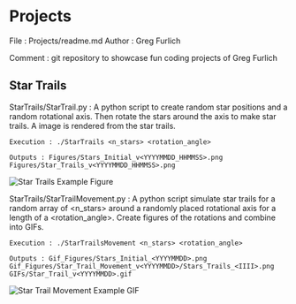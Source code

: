 # Projects

File : Projects/readme.md
Author : Greg Furlich

Comment : git repository to showcase fun coding projects of Greg Furlich

## Star Trails

StarTrails/StarTrail.py : A python script to create random star positions and a random rotational axis. Then rotate the stars around the axis to make star trails. A image is rendered from the star trails.

	Execution : ./StarTrails <n_stars> <rotation_angle>

	Outputs : Figures/Stars_Initial_v<YYYYMMDD_HHMMSS>.png
	Figures/Star_Trails_v<YYYYMMDD_HHMMSS>.png

![Star Trails Example Figure](https://github.com/gfurlich/Projects/blob/master/StarTrails/Figures/Star_Trails_example.png)

StarTrails/StarTrailMovement.py : A python script simulate star trails for a random array of <n_stars> around a randomly placed rotational axis for a length of a <rotation_angle>. Create figures of the rotations and combine into GIFs.

	Execution : ./StarTrailsMovement <n_stars> <rotation_angle>

	Outputs : Gif_Figures/Stars_Initial_<YYYYMMDD>.png
	Gif_Figures/Star_Trail_Movement_v<YYYYMMDD>/Stars_Trails_<IIII>.png
	GIFs/Star_Trail_v<YYYYMMDD>.gif

![Star Trail Movement Example GIF](https://github.com/gfurlich/Projects/blob/master/StarTrails/GIFs/Star_Trail_Movement_example.gif)
